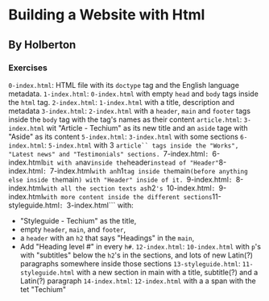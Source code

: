 # Building a Website with Html
## By Holberton
### Exercises
```0-index.html```: HTML file with its ```doctype``` tag and the English language metadata.
```1-index.html```: ```0-index.html``` with empty ```head``` and ```body``` tags inside the ```html``` tag.
```2-index.html```: ```1-index.html``` with a title, description and metadata
```3-index.html```: ```2-index.html``` with a ```header```, ```main``` and ```footer``` tags inside the ```body``` tag with the tag's names as their content
```article.html```: ```3-index.html``` wit "Article - Techium" as its new title and an ```aside``` tage with "Aside" as its content
```5-index.html```: ```3-index.html``` with some sections
```6-index.html```: ```5-index.html``` with 3 ```article`` tags inside the "Works", "Latest news" and "Testimonials" sections.
```7-index.html```: ```6-index.html``` bit with a ```nav``` inside the ```header``` instead of "Header"
```8-index.html```: ```7-index.html``` with an ```h1``` tag inside the ```main``` (before anything else inside the ```main```) with "Header" inside of it.
```9-index.html```: ```8-index.html``` with all the section texts as ```h2```'s
```10-index.html```: ```9-index.html``` with more content inside the different sections
```11-styleguide.html```: ```3-index.html``` with:
- "Styleguide - Techium" as the title,
- empty ```header```, ```main```, and ```footer```,
- a ```header``` with an ```h2``` that says "Headings" in the ```main```,
- Add "Heading level #" in every ```h#```.
```12-index.html```: ```10-index.html``` with ```p```'s with "subtitles" below the ```h2```'s in the sections, and lots of new Latin(?) paragraphs somewhere inside those sections
```13-styleguide.html```: ```11-styleguide.html``` with a new section in main with a title, subtitle(?) and a Latin(?) paragraph
```14-index.html```: ```12-index.html``` with a a span with the tet "Techium"
